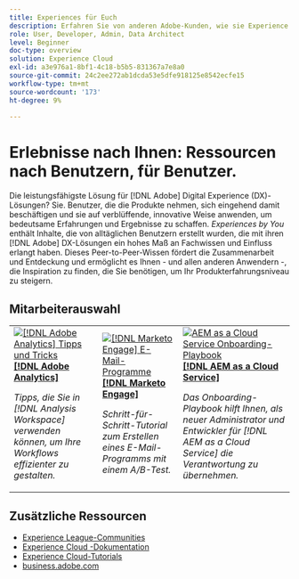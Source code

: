 ```yaml
---
title: Experiences für Euch
description: Erfahren Sie von anderen Adobe-Kunden, wie sie Experience Cloud-Anwendungen und -Funktionen verwenden.
role: User, Developer, Admin, Data Architect
level: Beginner
doc-type: overview
solution: Experience Cloud
exl-id: a3e976a1-8bf1-4c18-b5b5-831367a7e8a0
source-git-commit: 24c2ee272ab1dcda53e5dfe918125e8542ecfe15
workflow-type: tm+mt
source-wordcount: '173'
ht-degree: 9%

---
```


# Erlebnisse nach Ihnen: Ressourcen nach Benutzern, für Benutzer.

Die leistungsfähigste Lösung für [!DNL Adobe] Digital Experience (DX)-Lösungen? Sie. Benutzer, die die Produkte nehmen, sich eingehend damit beschäftigen und sie auf verblüffende, innovative Weise anwenden, um bedeutsame Erfahrungen und Ergebnisse zu schaffen. _Experiences by You_ enthält Inhalte, die von alltäglichen Benutzern erstellt wurden, die mit ihren [!DNL Adobe] DX-Lösungen ein hohes Maß an Fachwissen und Einfluss erlangt haben. Dieses Peer-to-Peer-Wissen fördert die Zusammenarbeit und Entdeckung und ermöglicht es Ihnen - und allen anderen Anwendern -, die Inspiration zu finden, die Sie benötigen, um Ihr Produkterfahrungsniveau zu steigern.

<div id="recs-overview-body-1"></div>
<div id="recs-overview-body-2"></div>
<div id="recs-overview-body-3"></div>
<div id="recs-overview-body-4"></div>
<div id="recs-overview-body-5"></div>
<div id="recs-overview-body-6"></div>

<div id="staff-picks-section">

## Mitarbeiterauswahl

<table>
<tr>
  <td>
    <a href="/help/analytics/analysis-workspace/tips-and-tricks/right-click-tips-and-tricks-for-more-efficient-workflows.md">
      <img alt="[!DNL Adobe Analytics] Tipps und Tricks" src="https://video.tv.adobe.com/v/3417736?format=jpeg" />
    </a>
    <div>
      <a href="/help/analytics/analysis-workspace/tips-and-tricks/right-click-tips-and-tricks-for-more-efficient-workflows.md">
    <strong>[!DNL Adobe Analytics]</strong>
    </a>
    </div>
    <p>
    <em>Tipps, die Sie in [!DNL Analysis Workspace] verwenden können, um Ihre Workflows effizienter zu gestalten.</em>
    <p>
  </td>
  <td>
    <a href="/help/marketo/programs/email-programs.md">
      <img alt="[!DNL Marketo Engage] E-Mail-Programme" src="https://video.tv.adobe.com/v/3453376?format=jpeg&captions=ger" />
    </a>
    <div>
      <a href="/help/marketo/programs/email-programs.md">
    <strong>[!DNL Marketo Engage]</strong>
    </a>
    </div>
    <p>
    <em>Schritt-für-Schritt-Tutorial zum Erstellen eines E-Mail-Programms mit einem A/B-Test.</em>
    <p>
  </td>
  <td>
    <a href="/help/experience-manager/cloud-service/expert-resources/aem-champions/onboarding-playbook.md">
      <img alt="AEM as a Cloud Service Onboarding-Playbook" src="https://video.tv.adobe.com/v/3419299?format=jpeg" />
    </a>
    <div>
      <a href="/help/experience-manager/cloud-service/expert-resources/aem-champions/onboarding-playbook.md">
    <strong>[!DNL AEM as a Cloud Service]</strong>
    </a>
    </div>
    <p>
    <em>Das Onboarding-Playbook hilft Ihnen, als neuer Administrator und Entwickler für [!DNL AEM as a Cloud Service] die Verantwortung zu übernehmen.</em>
    <p>
  </td>
</tr>
</table>
</div>

## Zusätzliche Ressourcen

* [Experience League-Communities](https://experienceleaguecommunities.adobe.com/?profile.language=de)
* [Experience Cloud -Dokumentation](https://experienceleague.adobe.com/docs/?lang=de)
* [Experience Cloud-Tutorials](https://experienceleague.adobe.com/docs/home-tutorials.html?lang=de)
* [business.adobe.com](https://business.adobe.com)

